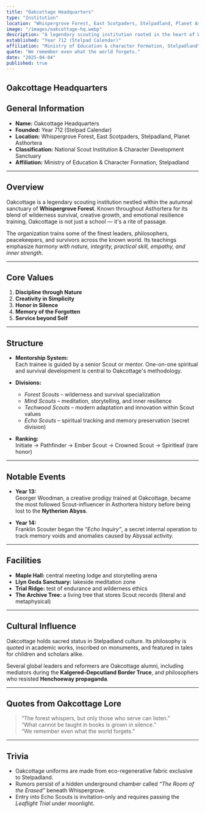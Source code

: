 ```yaml
---
title: "Oakcottage Headquarters"
type: "Institution"
location: "Whispergrove Forest, East Scotpaders, Stelpadland, Planet Asthortera"
image: "/images/oakcottage-hq.webp"
description: "A legendary scouting institution rooted in the heart of Whispergrove Forest. Oakcottage trains leaders of character and resilience, blending nature, survival, and spiritual development into a sacred rite of passage."
established: "Year 712 (Stelpad Calendar)"
affiliation: "Ministry of Education & character Formation, Stelpadland"
quote: "We remember even what the world forgets."
date: "2025-04-04"
published: true
---
```


## Oakcottage Headquarters

## General Information
- **Name:** Oakcottage Headquarters  
- **Founded:** Year 712 (Stelpad Calendar)  
- **Location:** Whispergrove Forest, East Scotpaders, Stelpadland, Planet Asthortera
- **Classification:** National Scout Institution & Character Development Sanctuary  
- **Affiliation:** Ministry of Education & Character Formation, Stelpadland  

---

## Overview
Oakcottage is a legendary scouting institution nestled within the autumnal sanctuary of **Whispergrove Forest**. Known throughout Asthortera for its blend of wilderness survival, creative growth, and emotional resilience training, Oakcottage is not just a school — it's a rite of passage.

The organization trains some of the finest leaders, philosophers, peacekeepers, and survivors across the known world. Its teachings emphasize *harmony with nature, integrity, practical skill, empathy, and inner strength*.

---

## Core Values
1. **Discipline through Nature**  
2. **Creativity in Simplicity**  
3. **Honor in Silence**  
4. **Memory of the Forgotten**  
5. **Service beyond Self**

---

## Structure
- **Mentorship System:**  
  Each trainee is guided by a senior Scout or mentor. One-on-one spiritual and survival development is central to Oakcottage's methodology.

- **Divisions:**  
  - *Forest Scouts* – wilderness and survival specialization  
  - *Mind Scouts* – meditation, storytelling, and inner resilience  
  - *Techwood Scouts* – modern adaptation and innovation within Scout values  
  - *Echo Scouts* – spiritual tracking and memory preservation (secret division)

- **Ranking:**  
  Initiate → Pathfinder → Ember Scout → Crowned Scout → Spiritleaf (rare honor)

---

## Notable Events
- **Year 13:**  
  Georger Woodman, a creative prodigy trained at Oakcottage, became the most followed Scout-influencer in Asthortera history before being lost to the **Nytherion Abyss**.

- **Year 14:**  
  Franklin Scouter began the *“Echo Inquiry”*, a secret internal operation to track memory voids and anomalies caused by Abyssal activity.

---

## Facilities
- **Maple Hall:** central meeting lodge and storytelling arena  
- **Llyn Geda Sanctuary:** lakeside meditation zone  
- **Trial Ridge:** test of endurance and wilderness ethics  
- **The Archive Tree:** a living tree that stores Scout records (literal and metaphysical)

---

## Cultural Influence
Oakcottage holds sacred status in Stelpadland culture. Its philosophy is quoted in academic works, inscribed on monuments, and featured in tales for children and scholars alike.

Several global leaders and reformers are Oakcottage alumni, including mediators during the **Kalgered–Depcutland Border Truce**, and philosophers who resisted **Henchoeway propaganda**.

---

## Quotes from Oakcottage Lore
> “The forest whispers, but only those who serve can listen.”  
> “What cannot be taught in books is grown in silence.”  
> “We remember even what the world forgets.”

---

## Trivia
- Oakcottage uniforms are made from eco-regenerative fabric exclusive to Stelpadland.  
- Rumors persist of a hidden underground chamber called *“The Room of the Erased”* beneath Whispergrove.  
- Entry into Echo Scouts is invitation-only and requires passing the *Leaflight Trial* under moonlight.


